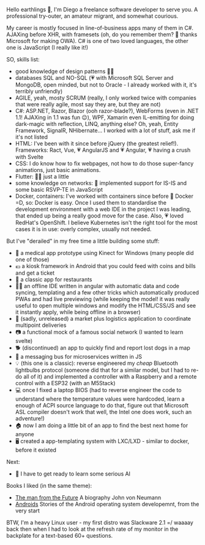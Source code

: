 Hello earthlings 👋, I'm Diego a freelance software developer to serve you.
A professional try-outer, an amateur migrant, and somewhat courious.

My career is mostly focused in line-of-business apps many of them in C#.
AJAXing before XHR, with framesets (oh, do you remember them? 👴 thanks Microsoft for making OWA).
C# is one of two loved languages, the other one is JavaScript (I really like it!)

SO, skills list:

 - good knowledge of design patterns 🧑‍💼
 - databases SQL and NO-SQL (💗 with Microsoft SQL Server and MongoDB, open minded, but not to Oracle - I already worked with it, it's terribly unfriendly)
 - AGILE, yeah, mosty SCRUM (really, I only worked twice with companies that were really agile, most say they are, but they are not)
 - C#: ASP.NET, Razor, Blazor (ooh razor-blade?), WebForms (even in .NET 1.1! AJAXing in 1.1 was fun 😉), WPF, Xamarin
   even IL-emitting for doing dark-magic with reflection, LINQ, anything else? Oh, yeah, Entity Framework, SignalR, NHibernate...
   I worked with a lot of stuff, ask me if it's not listed
 - HTML: I've been with it since before jQuery (the greatest relief!). Frameworks: Ract, Vue, 💗 AngularJS and 💗 Angular, 💗 having a crush with Svelte
 - CSS: I do know how to fix webpages, not how to do those super-fancy animations, just basic animations.
 - Flutter: 😶‍🌫️ just a little
 - some knowledge on networks: 📡 implemented support for IS-IS and some basic RSVP-TE in JavaScript
 - Docker, containers: I've worked with containers since before 🐋 Docker =D, so: Docker is easy. Once I used them to standardise the development environment with a web IDE in the project I was leading, that ended up being a really good move for the case. Also, 💗 loved RedHat's OpenShift. I believe Kubernetes isn't the right tool for the most cases it is in use: overly complex, usually not needed.

But I've "derailed" in my free time a little building some stuff:

 - 🏥 a medical app prototype using Kinect for Windows (many people did one of those)
 - 💶 a kiosk framework in Android that you could feed with coins and bills and get a ticket
 - 🥗 a classic app for restaurants 
 - 🧑‍💻 an offline IDE written in angular with automatic data and code syncing, templating and a few other tricks which automatically produced PWAs and had live previewing (while keeping the model! it was really useful to open multiple windows and modify the HTML/CSS/JS and see it instantly apply, while being offline in a browser)
 - 🚚 (sadly, unreleased) a market plus logistics application to coordinate multipoint deliveries
 - 📷 a functional mock of a famous social network (I wanted to learn svelte)
 - 🐕 (discontinued) an app to quickly find and report lost dogs in a map
 - 📨 a messaging bus for microservices written in JS
 - 💡 (this one is a classic): reverse engineered my *cheap* Bluetooth lightbulbs protocol (someone did that for
   a similar model, but I had to re-do all of it) and implemented a controller with a Raspberry and a remote
   control with a ESP32 (with an M5Stack)
 - 💻 once I fixed a laptop BIOS (had to reverse engineer the code to understand where the temperature values
   were hardcoded, learn a enough of ACPI source language to do that, figure out that Microsoft ASL compiler
   doesn't work that well, the Intel one does work, such an adventure!)
 - 🏠 now I am doing a little bit of an app to find the best next home for anyone
 - 🖥️ created a app-templating system with LXC/LXD - similar to docker, before it existed
 
Next:
 
 - 🧠 I have to get ready to learn some serious AI

Books I liked (in the same theme):

 - [The man from the Future](https://leer.amazon.es/kp/embed?asin=B08X6QLFSC&preview=newtab&linkCode=kpe&ref_=cm_sw_r_kb_dp_VMRAVM8DSJ8X6T5S9ZD3)
   A biography John von Neumann 
 - [Androids](https://leer.amazon.es/kp/embed?asin=B09QPMNWS5&preview=newtab&linkCode=kpe&ref_=cm_sw_r_kb_dp_S81QNZJZ9CB6YG6ZDYGJ)
   Stories of the Android operating system developemnt, from the very start

BTW, I'm a heavy Linux user - my first distro was Slackware 2.1 =/ waaaay back then
when I had to look at the refresh rate of my monitor in the backplate for a text-based 60+ questions.
